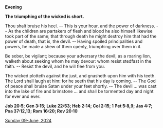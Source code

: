 **Evening**

**The triumphing of the wicked is short.**
 
Thou shalt bruise his heel. -- This is your hour, and the power of darkness. -- As the children are partakers of flesh and blood he also himself likewise took part of the same; that through death he might destroy him that had the power of death, that is, the devil. -- Having spoiled principalities and powers, he made a shew of them openly, triumphing over them in it.
 
Be sober, be vigilant; because your adversary the devil, as a roaring lion, walketh about seeking whom he may devour: whom resist stedfast in the faith. -- Resist the devil, and he will flee from you.
 
The wicked plotteth against the just, and gnasheth upon him with his teeth. The Lord shall laugh at him: for he seeth that his day is coming. -- The God of peace shall bruise Satan under your feet shortly. -- The devil ... was cast into the lake of fire and brimstone ... and shall be tormented day and night for ever and ever.  

**Job 20:5; Gen 3:15; Luke 22:53; Heb 2:14; Col 2:15; 1 Pet 5:8,9; Jas 4:7; Psa 37:12,13; Rom 16:20; Rev 20:10**

[Sunday 09-June, 2024](https://t.me/daily_light)
